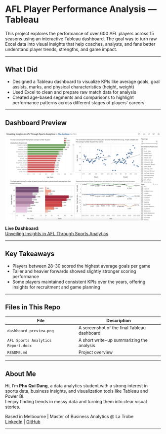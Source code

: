 # AFL Player Performance Analysis — Tableau

This project explores the performance of over 600 AFL players across 15 seasons using an interactive Tableau dashboard. The goal was to turn raw Excel data into visual insights that help coaches, analysts, and fans better understand player trends, strengths, and game impact.

---

## What I Did

- Designed a Tableau dashboard to visualize KPIs like average goals, goal assists, marks, and physical characteristics (height, weight)
- Used Excel to clean and prepare raw match data for analysis
- Created age-based segments and comparisons to highlight performance patterns across different stages of players’ careers

---

## Dashboard Preview

![AFL Player Performance Dashboard](dashboard_preview.png)

**Live Dashboard**:  
[Unveiling Insights in AFL Through Sports Analytics](https://public.tableau.com/app/profile/phu.qui.dang/viz/UnveilingInsightsinAFLThroughSportsAnalytics/DashboardTask2)

---

## Key Takeaways

- Players between 28–30 scored the highest average goals per game  
- Taller and heavier forwards showed slightly stronger scoring performance  
- Some players maintained consistent KPIs over the years, offering insights for recruitment and game planning

---

## Files in This Repo

| File | Description |
|------|-------------|
| `dashboard_preview.png` | A screenshot of the final Tableau dashboard |
| `AFL Sports Analytics Report.docx` | A short write-up summarizing the analysis |
| `README.md` | Project overview |

---

## About Me

Hi, I’m **Phu Qui Dang**, a data analytics student with a strong interest in sports data, business insights, and visualization tools like Tableau and Power BI.  
I enjoy finding trends in messy data and turning them into clear visual stories.

Based in Melbourne | Master of Business Analytics @ La Trobe  
[LinkedIn](https://www.linkedin.com/in/phuquidang/) | [GitHub](https://github.com/dangquii)

---
